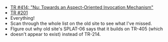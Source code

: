 - [TR #414: "Nu: Towards an Aspect-Oriented Invocation Mechanism"](http://web.cs.iastate.edu/~nu/papers/towardsInvocation.pdf)
- [TR #201](http://lib.dr.iastate.edu/cs_techreports/201/)
- Everything!
- Scan through the whole list on the old site to see what I've missed.
- FIgure out why old site's SPLAT-06 says that it builds on TR-405 (which
- doesn't appear to exist) instead of TR-214.
